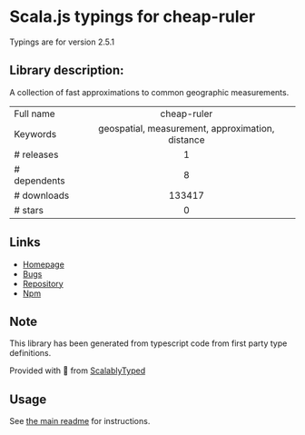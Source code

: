 
# Scala.js typings for cheap-ruler

Typings are for version 2.5.1

## Library description:
A collection of fast approximations to common geographic measurements.

|                    |                 |
| ------------------ | :-------------: |
| Full name          | cheap-ruler |
| Keywords           | geospatial, measurement, approximation, distance |
| # releases         | 1 |
| # dependents       | 8 |
| # downloads        | 133417 |
| # stars            | 0 |

## Links
- [Homepage](https://github.com/mapbox/cheap-ruler#readme)
- [Bugs](https://github.com/mapbox/cheap-ruler/issues)
- [Repository](https://github.com/mapbox/cheap-ruler)
- [Npm](https://www.npmjs.com/package/cheap-ruler)
    


## Note
This library has been generated from typescript code from first party type definitions.

Provided with :purple_heart: from [ScalablyTyped](https://github.com/oyvindberg/ScalablyTyped)

## Usage
See [the main readme](../../readme.md) for instructions.


